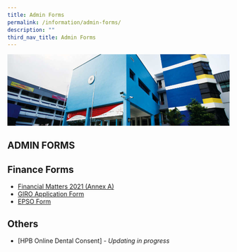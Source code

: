 ```yaml
---
title: Admin Forms
permalink: /information/admin-forms/
description: ""
third_nav_title: Admin Forms
---
```

![](/images/Information/Admin%20Forms%20Banner.jpg)


ADMIN FORMS
-----------

Finance Forms
-------------

*   [Financial Matters 2021 (Annex A)](/files/Finance%20Matters%20(Annex%20A).pdf)
*   [GIRO Application Form](/files/GIRO_Application_Form_Nov20.pdf)
*   [EPSO Form](/files/EPSO%20Application_Form_Sep19.pdf)

Others
------

*   [HPB Online Dental Consent] - *Updating in progress*